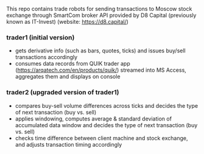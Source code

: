 This repo contains trade robots for sending transactions to Moscow stock exchange through SmartCom broker API provided by D8 Capital (previously known as IT-Invest)
(website: https://d8.capital/)

### trader1 (initial version)
  - gets derivative info (such as bars, quotes, ticks) and issues buy/sell transactions accordingly
  - consumes data records from QUIK trader app (https://arqatech.com/en/products/quik/) streamed into MS Access, aggregates them and displays on console 

### trader2 (upgraded version of trader1)
  - compares buy-sell volume differences across ticks and decides the type of next transaction (buy vs. sell)  
  - applies windowing, computes average & standard deviation of accumulated data window and decides the type of next transaction (buy vs. sell)
  - checks time difference between client machine and stock exchange, and adjusts transaction timing accordingly
